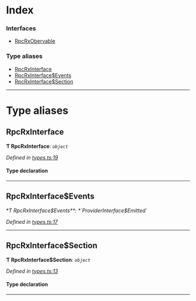 

# Index

### Interfaces

* [RpcRxObervable](../interfaces/_types_.rpcrxobervable.md)

### Type aliases

* [RpcRxInterface](_types_.md#rpcrxinterface)
* [RpcRxInterface$Events](_types_.md#rpcrxinterface_events)
* [RpcRxInterface$Section](_types_.md#rpcrxinterface_section)

---

# Type aliases

<a id="rpcrxinterface"></a>

##  RpcRxInterface

**Ƭ RpcRxInterface**: *`object`*

*Defined in [types.ts:19](https://github.com/polkadot-js/api/blob/843f374/packages/rpc-rx/src/types.ts#L19)*

#### Type declaration

___
<a id="rpcrxinterface_events"></a>

##  RpcRxInterface$Events

**Ƭ RpcRxInterface$Events**: *`ProviderInterface$Emitted`*

*Defined in [types.ts:17](https://github.com/polkadot-js/api/blob/843f374/packages/rpc-rx/src/types.ts#L17)*

___
<a id="rpcrxinterface_section"></a>

##  RpcRxInterface$Section

**Ƭ RpcRxInterface$Section**: *`object`*

*Defined in [types.ts:13](https://github.com/polkadot-js/api/blob/843f374/packages/rpc-rx/src/types.ts#L13)*

#### Type declaration

[index: `string`]: [RpcRxObervable](../interfaces/_types_.rpcrxobervable.md)

___

